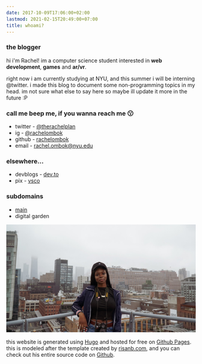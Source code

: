 ```yaml
---
date: 2017-10-09T17:06:00+02:00
lastmod: 2021-02-15T20:49:00+07:00
title: whoami?
---
```

### the blogger

hi i'm Rachel! im a computer science student interested in **web development**, **games** and **ar/vr**.

right now i am currently studying at NYU, and this summer i will be interning @twitter. i made this blog to document some
non-programming topics in my head. im not sure what else to say here so maybe ill update it more in the future :P

<!---
### the blog
 --->

### call me beep me, if you wanna reach me 😗
* twitter - [@therachelplan](https://twitter.com/therachelplan)
* ig - [@rachelombok](https://www.instagram.com/rachelombok)
* github - [rachelombok](https://github.com/rachelombok)
* email - [rachel.ombok@nyu.edu](rachel.ombok@nyu.edu)

### elsewhere...
* devblogs - [dev.to](https://dev.to/rachelombok)
* pix - [vsco](https://vsco.co/rachelombok/gallery)

### subdomains
* [main](https://rachelombok.com/)
* digital garden  

![guggenheim museum fall '18](biopic5.jpg)

this website is generated using [Hugo](https://gohugo.io/) and hosted for free on [Github Pages](https://pages.github.com). this is modeled after the template created by [risanb.com](https://risanb.com), and you can check out his entire source code on [Github](https://github.com/risan/risanb.com).
